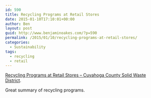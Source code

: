```yaml
---
id: 590
title: Recycling Programs at Retail Stores
date: 2015-01-10T17:10:01+00:00
author: Ben
layout: post
guid: http://www.benjaminoakes.com/?p=590
permalink: /2015/01/10/recycling-programs-at-retail-stores/
categories:
  - Sustainability
tags:
  - recycling
  - retail
---
```

[Recycling Programs at Retail Stores &#8211; Cuyahoga County Solid Waste District](http://cuyahogaswd.org/en-US/retailer-recycling-programs.aspx).

Great summary of recycling programs.